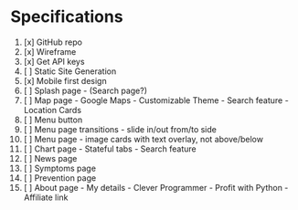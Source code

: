 # Specifications

1. [x] GitHub repo
2. [x] Wireframe
3. [x] Get API keys
4. [ ] Static Site Generation
5. [x] Mobile first design
6. [ ] Splash page - (Search page?)
7. [ ] Map page - Google Maps - Customizable Theme - Search feature - Location Cards
8. [ ] Menu button
9. [ ] Menu page transitions - slide in/out from/to side
10. [ ] Menu page - image cards with text overlay, not above/below
11. [ ] Chart page - Stateful tabs - Search feature
12. [ ] News page
13. [ ] Symptoms page
14. [ ] Prevention page
15. [ ] About page - My details - Clever Programmer - Profit with Python - Affiliate link
